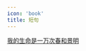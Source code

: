```yaml
---
icon: 'book'
title: 短句
---
```


[我的生命是一万次春和景明](https://www.baidu.com/s?wd=%E6%88%91%E7%9A%84%E7%94%9F%E5%91%BD%E6%98%AF%E4%B8%80%E4%B8%87%E6%AC%A1%E6%98%A5%E5%92%8C%E6%99%AF%E6%98%8E)
